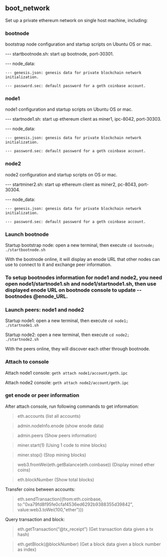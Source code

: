 ## boot_network
Set up a private ethereum network on single host machine, including:


### bootnode
bootstrap node configuration and startup scripts on Ubuntu OS or mac. 

--- startbootnode.sh: start up bootnode, port-30301.

--- node_data:

    --- genesis.json: genesis data for private blockchain network initialization.

    --- password.sec: default password for a geth coinbase account.

### node1
node1 configuration and startup scripts on Ubuntu OS or mac. 

--- startnode1.sh: start up ethereum client as miner1, ipc-8042, port-30303.

--- node_data:

    --- genesis.json: genesis data for private blockchain network initialization.

    --- password.sec: default password for a geth coinbase account.


### node2
node2 configuration and startup scripts on OS or mac. 

--- startminer2.sh: start up ethereum client as miner2, pc-8043, port-30304.

--- node_data:

	--- genesis.json: genesis data for private blockchain network initialization.

	--- password.sec: default password for a geth coinbase account.

### Launch bootnode
Startup bootstrap node: open a new terminal, then execute `cd bootnode; ./startbootnode.sh`

With the bootnode online, it will display an enode URL that other nodes can use to connect to it and exchange peer information. 

### To setup bootnodes information for node1 and node2, you need open node1/startnode1.sh and node1/startnode1.sh, then use displayed enode URL on bootnode console to update --bootnodes @enode_URL.


### Launch peers: node1 and node2
Startup node1: open a new terminal, then execute `cd node1; ./startnode1.sh`

Startup node2: open a new terminal, then execute `cd node2; ./startnode2.sh`

With the peers online, they will discover each other through bootnode. 

### Attach to console
Attach node1 console: `geth attach node1/account/geth.ipc`

Attach node2 console: `geth attach node2/account/geth.ipc`

### get enode or peer information
After attach console, run following commands to get information:

> eth.accounts									(list all accounts)

> admin.nodeInfo.enode							(show enode data)

> admin.peers									(Show peers information)

> miner.start(1)								(Using 1 code to mine blocks)

> miner.stop()									(Stop mining blocks)

> web3.fromWei(eth.getBalance(eth.coinbase))	(Display mined ether coins)

> eth.blockNumber								(Show total blocks)

Transfer coins between accounts:
> eth.sendTransaction({from:eth.coinbase, to:"0xa79fd8f95fe0cfaf4536ed6292b9388355d39842", value:web3.toWei(100,"ether")})

Query transaction and block:
> eth.getTransaction(“@tx_receipt”)				(Get transaction data given a tx hash)

> eth.getBlock(@blockNumber)					(Get a block data given a block number as index)

